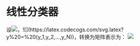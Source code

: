 # 线性分类器
设![](https://latex.codecogs.com/svg.latex?x_i%20=%20(x_{i1},x_{i2},...,x_{ip})%20\quad%20i=1,2,...,N)，![](https://latex.codecogs.com/svg.latex?y%20=%20(y_1,y_2,...,y_N))，转换为矩阵表示为：
![](https://latex.codecogs.com/svg.latex?X%20=%20\left(\begin{martix}%20%20%20%20%20%20%20%20x_{11}%20&%20x_{12}%20&%20\cdots%20&x_{1p}%20\\\%20%20%20%20%20%20%20%20x_{21}%20&%20x_{22}%20&%20\cdots%20&%20x_{2p}%20\\\%20%20%20%20%20%20%20%20%20\vdots%20&%20\vdots%20&%20\ddots%20&%20\vdots%20\\\%20%20%20%20%20%20%20%20x_{N1}%20&%20x_{N2}%20&%20\cdots%20&%20x_{Np}%20\\\%20%20\end{martix}\right)^T)